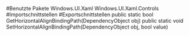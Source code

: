 #Benutzte Pakete
Windows.UI.Xaml
Windows.UI.Xaml.Controls
#Importschnittstellen
#Exportschnittstellen
public static bool GetHorizontalAlignBindingPath(DependencyObject obj)
public static void SetHorizontalAlignBindingPath(DependencyObject obj, bool value)
